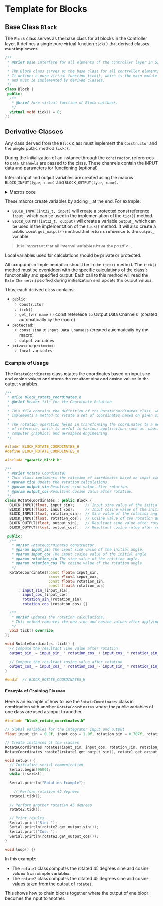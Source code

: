 # Template for Blocks

## Base Class `Block`

The `Block` class serves as the base class for all blocks in the Controller layer. It defines a single pure virtual function `tick()` that derived classes must implement.

```cpp
/**
 * @brief Base interface for all elements of the Controller layer in SIGMA architecture.
 *
 * The Block class serves as the base class for all controller elements.
 * It defines a pure virtual function tick(), which is the main module callback
 * and must be implemented by derived classes.
 */
class Block {
 public:
  /**
   * @brief Pure virtual function of Block callback.
   */
  virtual void tick() = 0;
};
```

## Derivative Classes

Any class derived from the `Block` class must implement the `Constructor` and the single public method `tick()`.

During the initialization of an instance through the `constructor`, references to `Data Channels` are passed to the class. These channels contain the INPUT data and parameters for functioning (optional).

Internal input and output variables are created using the macros `BLOCK_INPUT(type, name)` and `BLOCK_OUTPUT(type, name)`.
<details>
  <summary>Macros code</summary>

  ```cpp
  /**
 * @brief Macro to define an input channel in a Block.
 * This macro creates a protected const reference to an input variable.
 * @param type The data type of the input.
 * @param name The name of the input variable.
 */
#define BLOCK_INPUT(type, name) \
  protected:                     \
  const type& name##_;

/**
 * @brief Macro to define an output channel in a Block.
 * This macro creates a protected reference to an output variable.
 * @param type The data type of the output.
 * @param name The name of the output variable.
 */
#define BLOCK_OUTPUT(type, name) \
  protected:                      \
  type name##_;                   \
                                  \
  public:                         \
  const type& get_##name() const { return name##_; }
  ```
</details>

These macros create variables by adding `_` at the end. For example:
- `BLOCK_INPUT(int32_t, input)` will create a protected const reference `input_` which can be used in the implementation of the `tick()` method.
- `BLOCK_OUTPUT(int32_t, output)` will create a variable `output_` which can be used in the implementation of the `tick()` method. It will also create a public const `get_output()` method that returns reference to the `output_` variable.
> It is important that all internal variables have the postfix `_`.

Local variables used for calculations should be private or protected.

All computation implementation should be in the `tick()` method. The `tick()` method must be overridden with the specific calculations of the class's functionality and specified output. Each call to this method will read the `Data Channels` specified during initialization and update the output values.

Thus, each derived class contains:
- `public`:
    - `Constructor`
    - `tick()`
    - `get_[var name]()` const reference `to` Output Data Channels` (created automatically by the macro)
- `protected`:
    - `const link` to `Input Data Channels` (created automatically by the macro)
    - `output variables`
- `private` or `protected`:
    - `local variables`

### Example of Usage

The `RotateCoordinates` class rotates the coordinates based on input sine and cosine values and stores the resultant sine and cosine values in the output variables.

```cpp
/**
 * @file block_rotate_coordinates.h
 * @brief Header file for the Coordinate Rotation
 *
 * This file contains the definition of the RotateCoordinates class, which
 * implements a method to rotate a set of coordinates based on given sine and cosine values.
 *
 * The rotation operation helps in transforming the coordinates to a new frame
 * of reference, which is useful in various applications such as robotics,
 * computer graphics, and aerospace engineering.
 */

#ifndef BLOCK_ROTATE_COORDINATES_H
#define BLOCK_ROTATE_COORDINATES_H

#include "generic_block.h"

/**
 * @brief Rotate Coordinates
 * This class implements the rotation of coordinates based on input sine and cosine values.
 * @param tick Update the rotation calculations.
 * @param output_sin Resultant sine value after rotation.
 * @param output_cos Resultant cosine value after rotation.
 */
class RotateCoordinates : public Block {
  BLOCK_INPUT(float, input_sin);     // Input sine value of the initial angle
  BLOCK_INPUT(float, input_cos);     // Input cosine value of the initial angle
  BLOCK_INPUT(float, rotation_sin);  // Sine value of the rotation angle
  BLOCK_INPUT(float, rotation_cos);  // Cosine value of the rotation angle
  BLOCK_OUTPUT(float, output_sin);   // Resultant sine value after rotation
  BLOCK_OUTPUT(float, output_cos);   // Resultant cosine value after rotation

 public:
  /**
   * @brief RotateCoordinates constructor.
   * @param input_sin The input sine value of the initial angle.
   * @param input_cos The input cosine value of the initial angle.
   * @param rotation_sin The sine value of the rotation angle.
   * @param rotation_cos The cosine value of the rotation angle.
   */
  RotateCoordinates(const float& input_sin,
                    const float& input_cos,
                    const float& rotation_sin,
                    const float& rotation_cos)
      : input_sin_(input_sin),
        input_cos_(input_cos),
        rotation_sin_(rotation_sin),
        rotation_cos_(rotation_cos) {}

  /**
   * @brief Updates the rotation calculations.
   * This method computes the new sine and cosine values after applying the rotation.
   */
  void tick() override;
};

void RotateCoordinates::tick() {
  // Compute the resultant sine value after rotation
  output_sin_ = input_sin_ * rotation_cos_ + input_cos_ * rotation_sin_;
  
  // Compute the resultant cosine value after rotation
  output_cos_ = input_cos_ * rotation_cos_ - input_sin_ * rotation_sin_;
}

#endif  // BLOCK_ROTATE_COORDINATES_H
```

#### Example of Chaining Classes

Here is an example of how to use the `RotateCoordinates` class in combination with another `RotateCoordinates` where the public variables of one class are used as input to another.

```cpp
#include "block_rotate_coordinates.h"

// Global variables for the integrator input and output
float input_sin = 0.0f, input_cos = 1.0f, rotation_sin = 0.707f, rotation_cos = 0.707f;

// Create instances of the classes
RotateCoordinates rotate1(input_sin, input_cos, rotation_sin, rotation_cos);
RotateCoordinates rotate2(rotate1.get_output_sin(), rotate1.get_output_cos(), rotation_sin, rotation_cos);

void setup() {
  // Initialize serial communication
  Serial.begin(9600);
  while (!Serial);

  Serial.println("Rotation Example");

    // Perform rotation 45 degrees
  rotate1.tick();

  // Perform another rotation 45 degrees
  rotate2.tick();

  // Print results
  Serial.print("Sin: ");
  Serial.println(rotate2.get_output_sin());
  Serial.print("Cos: ");
  Serial.println(rotate2.get_output_cos());
}

void loop() {}
```

In this example:

- The `rotate1` class computes the rotated 45 degrees sine and cosine values from simple variables.
- The `rotate2` class computes the rotated 45 degrees sine and cosine values taken from the output of `rotate1`.

This shows how to chain blocks together where the output of one block becomes the input to another.
